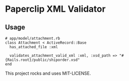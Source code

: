 # Paperclip XML Validator

## Usage

    # app/model/attachment.rb
    class Attachment < ActiveRecord::Base
      has_attached_file :xml

      validates_attachment_valid_xml :xml, :xsd_path => "#{Rails.root}/public/shiporder.xsd"
    end

This project rocks and uses MIT-LICENSE.
